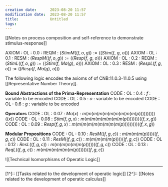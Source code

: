 ```yaml
---
creation date:		2023-08-20 11:57
modification date:	2023-08-20 11:57
title: 				Untitled
tags:
---
```

[[Notes on process composition and self-reference to demonstrate stimulus-response]]

AXIOM : OL : 0.0 : REQM : $(StimM((f, o, g)) := ((Stim(f,\ g,\ o)))$
AXIOM : OL : 0.1 : RESM : $(RespM((f,o,g)) := ((Resp(f,\ g,\ o)))$
AXIOM : OL : 0.2 : REQM : $(StimL((f, o, g)) := ((Stim(f,\ Ma(g),\ o)))$
AXIOM : OL : 0.3 : RESM : $(RespL(f,g,o)) := ((Resp(f,\ Ma(g),\ o)))$  

The following logic encodes the axioms of of CNB:11.0.3-11.0.5 using [[Representative Number Theory]].

**Bound Abstractions of the Prima-Representation**
CODE : OL : 0.4 : $f$ : variable to be encoded
CODE : OL : 0.5 : $o$ : variable to be encoded
CODE : OL : 0.6 : $g$ : variable to be encoded

**Operators**
CODE : OL : 0.07 : $Ma(x)$ : $m(m(m(m(m(m(m(m(m(m(p))))))))))((x))$
CODE : OL : 0.08 : $Stim(f, g, x)$ : $m(m(m(m(m(m(m(m(p))))))))((f, x, g))$
CODE : OL : 0.09 : $Resp(f,g,x)$ : $m(m(m(m(m(m(m(m(m(p)))))))))((f, x, g))$

**Modular Propositions**
CODE : OL : 0.10 : $ResM((f, g, c))$ : $m(m(m(m(p))))((f, g, c))$
CODE : OL : 0.11 : $ResM((f,g, c))$ : $m(m(m(m(m(p))))((f, g, c))$
CODE : OL : 0.12 : $ResL((f,g,c))$ : $m(m(m(m(m(m(p)))))((f, g, c))$
CODE : OL : 0.13 : $ReqL((f,g,c))$ : $m(m(m(m(m(m(m(p))))))((f, g, c))$

![[Technical Isomorphisms of Operatic Logic]]

---
[1^]:: [[Tasks related to the development of operatic logic]]
[2^]:: [[Notes related to the development of operatic calculus]]
